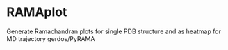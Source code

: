 # RAMAplot
Generate Ramachandran plots for single PDB structure and as heatmap for MD trajectory
gerdos/PyRAMA

